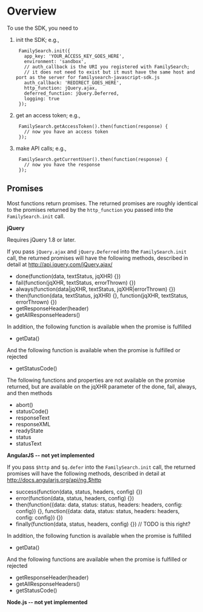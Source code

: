 Overview
========

To use the SDK, you need to

1. init the SDK; e.g.,

        FamilySearch.init({
          app_key: 'YOUR_ACCESS_KEY_GOES_HERE',
          environment: 'sandbox',
          // auth_callback is the URI you registered with FamilySearch;
          // it does not need to exist but it must have the same host and port as the server for familysearch-javascript-sdk.js
          auth_callback: 'REDIRECT_GOES_HERE',
          http_function: jQuery.ajax,
          deferred_function: jQuery.Deferred,
          logging: true
        });

2. get an access token; e.g.,

        FamilySearch.getAccessToken().then(function(response) {
          // now you have an access token
        });

3. make API calls; e.g.,

        FamilySearch.getCurrentUser().then(function(response) {
          // now you have the response
        });

Promises
--------

Most functions return promises.  The returned promises are roughly identical to the promises returned by the
`http_function` you passed into the `FamilySearch.init` call.

**jQuery**

Requires jQuery 1.8 or later.

If you pass `jQuery.ajax` and `jQuery.Deferred` into the `FamilySearch.init` call, the returned promises
will have the following methods, described in detail at http://api.jquery.com/jQuery.ajax/

* done(function(data, textStatus, jqXHR) {})
* fail(function(jqXHR, textStatus, errorThrown) {})
* always(function(data|jqXHR, textStatus, jqXHR|errorThrown) {})
* then(function(data, textStatus, jqXHR) {}, function(jqXHR, textStatus, errorThrown) {})
* getResponseHeader(header)
* getAllResponseHeaders()

In addition, the following function is available when the promise is fulfilled

* getData()

And the following function is available when the promise is fulfilled or rejected

* getStatusCode()

The following functions and properties are not available on the promise returned, but are available on the jqXHR
parameter of the done, fail, always, and then methods

* abort()
* statusCode()
* responseText
* responseXML
* readyState
* status
* statusText

**AngularJS -- not yet implemented**

If you pass `$http` and `$q.defer` into the `FamilySearch.init` call, the returned promises
will have the following methods, described in detail at http://docs.angularjs.org/api/ng.$http

* success(function(data, status, headers, config) {})
* error(function(data, status, headers, config) {})
* then(function({data: data, status: status, headers: headers, config: config}) {}, function({data: data, status: status, headers: headers, config: config}) {})
* finally(function(data, status, headers, config) {}) // TODO is this right?

In addition, the following function is available when the promise is fulfilled

* getData()

And the following functions are available when the promise is fulfilled or rejected

* getResponseHeader(header)
* getAllResponseHeaders()
* getStatusCode()

**Node.js -- not yet implemented**
